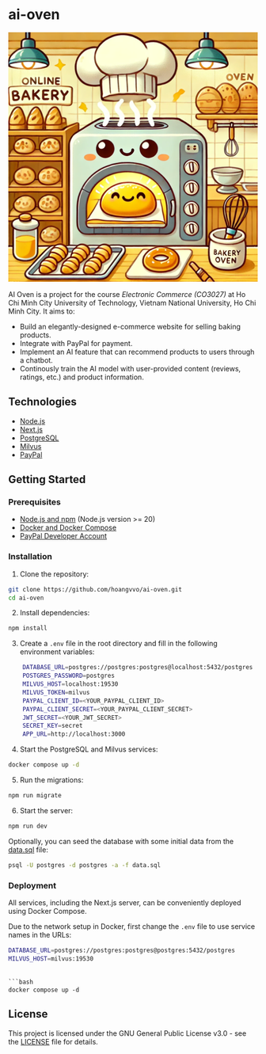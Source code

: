 # ai-oven

![AI Oven](https://raw.githubusercontent.com/hoangvvo/ai-oven/refs/heads/main/docs/image.webp)

AI Oven is a project for the course _Electronic Commerce (CO3027)_ at Ho Chi Minh City University of Technology, Vietnam National University, Ho Chi Minh City. It aims to:

- Build an elegantly-designed e-commerce website for selling baking products.
- Integrate with PayPal for payment.
- Implement an AI feature that can recommend products to users through a chatbot.
- Continously train the AI model with user-provided content (reviews, ratings, etc.) and product information.

## Technologies

- [Node.js](https://nodejs.org/en/)
- [Next.js](https://nextjs.org/)
- [PostgreSQL](https://www.postgresql.org/)
- [Milvus](https://milvus.io/)
- [PayPal](https://developer.paypal.com/home/)

## Getting Started

### Prerequisites

- [Node.js and npm](https://nodejs.org/en/) (Node.js version >= 20)
- [Docker and Docker Compose](https://docs.docker.com/get-started/get-docker/)
- [PayPal Developer Account](https://developer.paypal.com/home/)

### Installation

1. Clone the repository:

```bash
git clone https://github.com/hoangvvo/ai-oven.git
cd ai-oven
```

2. Install dependencies:

```bash
npm install
```

3. Create a `.env` file in the root directory and fill in the following environment variables:

```bash
    DATABASE_URL=postgres://postgres:postgres@localhost:5432/postgres
    POSTGRES_PASSWORD=postgres
    MILVUS_HOST=localhost:19530
    MILVUS_TOKEN=milvus
    PAYPAL_CLIENT_ID=<YOUR_PAYPAL_CLIENT_ID>
    PAYPAL_CLIENT_SECRET=<YOUR_PAYPAL_CLIENT_SECRET>
    JWT_SECRET=<YOUR_JWT_SECRET>
    SECRET_KEY=secret
    APP_URL=http://localhost:3000
```

4. Start the PostgreSQL and Milvus services:

```bash
docker compose up -d
```

5. Run the migrations:

```bash
npm run migrate
```

6. Start the server:

```bash
npm run dev
```

Optionally, you can seed the database with some initial data from the [data.sql](data.sql) file:

```bash
psql -U postgres -d postgres -a -f data.sql
```

### Deployment

All services, including the Next.js server, can be conveniently deployed using Docker Compose.

Due to the network setup in Docker, first change the `.env` file to use service names in the URLs:

```bash
DATABASE_URL=postgres://postgres:postgres@postgres:5432/postgres
MILVUS_HOST=milvus:19530
```

````

```bash
docker compose up -d
````

## License

This project is licensed under the GNU General Public License v3.0 - see the [LICENSE](LICENSE) file for details.
